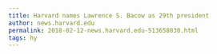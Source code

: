 ```yaml
---
title: Harvard names Lawrence S. Bacow as 29th president
author: news.harvard.edu
permalink: 2018-02-12-news.harvard.edu-513658030.html
tags: hy
---
```


